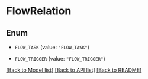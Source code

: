 # FlowRelation

## Enum


* `FLOW_TASK` (value: `"FLOW_TASK"`)

* `FLOW_TRIGGER` (value: `"FLOW_TRIGGER"`)


[[Back to Model list]](../README.md#documentation-for-models) [[Back to API list]](../README.md#documentation-for-api-endpoints) [[Back to README]](../README.md)


